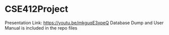 # CSE412Project
Presentation Link: https://youtu.be/mkguqE3xpeQ
Database Dump and User Manual is included in the repo files

